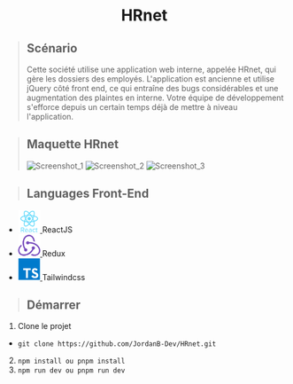 <h1 align="center"> 
HRnet
</h1>

> ## **Scénario**
>
> Cette société utilise une application web interne, appelée HRnet, qui gère les dossiers des employés.
> L'application est ancienne et utilise jQuery côté front end, ce qui entraîne des bugs considérables et une augmentation des plaintes en interne.
> Votre équipe de développement s'efforce depuis un certain temps déjà de mettre à niveau l'application.  

> ## **Maquette HRnet**
>
> ![Screenshot_1](https://image.noelshack.com/fichiers/2024/30/5/1721968383-screenshot-1.png) ![Screenshot_2](https://image.noelshack.com/fichiers/2024/30/5/1721968461-screenshot-2.png)  ![Screenshot_3](https://image.noelshack.com/fichiers/2024/30/5/1721968511-screenshot-3.png) 


> ## **Languages Front-End**

- <a href="https://reactjs.org/" target="_blank" rel="noreferrer"> <img src="https://raw.githubusercontent.com/devicons/devicon/master/icons/react/react-original-wordmark.svg" alt="react" width="40" height="40"/> </a> ReactJS
- <a href="https://redux.js.org" target="_blank" rel="noreferrer"> <img src="https://raw.githubusercontent.com/devicons/devicon/master/icons/redux/redux-original.svg" alt="redux" width="40" height="40"/> </a> Redux
- <a href="https://tailwindcss.com/" target="_blank" rel="noreferrer"> <img src="https://raw.githubusercontent.com/devicons/devicon/master/icons/typescript/typescript-original.svg" alt="Tailwind" width="40" height="40"/> </a> Tailwindcss

> ## **Démarrer**

1. Clone le projet

- `git clone https://github.com/JordanB-Dev/HRnet.git`

2. `npm install ou pnpm install`
3. `npm run dev ou pnpm run dev`
